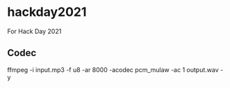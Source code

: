 # hackday2021
For Hack Day 2021


## Codec

ffmpeg -i input.mp3 -f u8 -ar 8000 -acodec pcm_mulaw -ac 1 output.wav -y